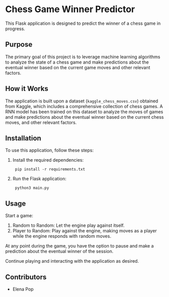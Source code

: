 # Chess Game Winner Predictor

This Flask application is designed to predict the winner of a chess game in progress.

## Purpose

The primary goal of this project is to leverage machine learning algorithms to analyze the state of a chess game and make predictions about the eventual winner based on the current game moves and other relevant factors.

## How it Works

The application is built upon a dataset (`kaggle_chess_moves.csv`) obtained from Kaggle, which includes a comprehensive collection of chess games. A RNN model has been trained on this dataset to analyze the moves of games and make predictions about the eventual winner based on the current chess moves, and other relevant factors.


## Installation

To use this application, follow these steps:

1. Install the required dependencies:

        pip install -r requirements.txt

2. Run the Flask application:

        python3 main.py

## Usage


Start a game:

1. Random to Random: Let the engine play against itself.
2. Player to Random: Play against the engine, making moves as a player while the engine responds with random moves.
    
At any point during the game, you have the option to pause and make a prediction about the eventual winner of the session.

Continue playing and interacting with the application as desired.

## Contributors

- Elena Pop

